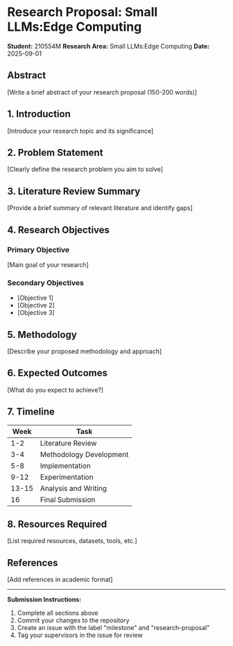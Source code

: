 # Research Proposal: Small LLMs:Edge Computing

**Student:** 210554M
**Research Area:** Small LLMs:Edge Computing
**Date:** 2025-09-01

## Abstract

[Write a brief abstract of your research proposal (150-200 words)]

## 1. Introduction

[Introduce your research topic and its significance]

## 2. Problem Statement

[Clearly define the research problem you aim to solve]

## 3. Literature Review Summary

[Provide a brief summary of relevant literature and identify gaps]

## 4. Research Objectives

### Primary Objective
[Main goal of your research]

### Secondary Objectives
- [Objective 1]
- [Objective 2]
- [Objective 3]

## 5. Methodology

[Describe your proposed methodology and approach]

## 6. Expected Outcomes

[What do you expect to achieve?]

## 7. Timeline

| Week | Task |
|------|------|
| 1-2  | Literature Review |
| 3-4  | Methodology Development |
| 5-8  | Implementation |
| 9-12 | Experimentation |
| 13-15| Analysis and Writing |
| 16   | Final Submission |

## 8. Resources Required

[List required resources, datasets, tools, etc.]

## References

[Add references in academic format]

---

**Submission Instructions:**
1. Complete all sections above
2. Commit your changes to the repository
3. Create an issue with the label "milestone" and "research-proposal"
4. Tag your supervisors in the issue for review